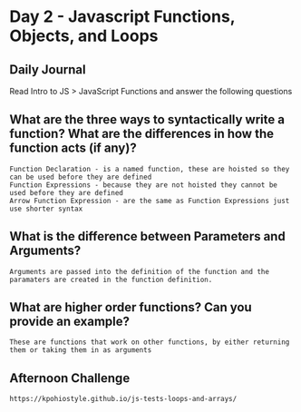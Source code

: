 # Day 2 - Javascript Functions, Objects, and Loops

## Daily Journal

Read Intro to JS > JavaScript Functions and answer the following questions

## What are the three ways to syntactically write a function? What are the differences in how the function acts (if any)?
    Function Declaration - is a named function, these are hoisted so they can be used before they are defined
    Function Expressions - because they are not hoisted they cannot be used before they are defined
    Arrow Function Expression - are the same as Function Expressions just use shorter syntax

## What is the difference between Parameters and Arguments?
    Arguments are passed into the definition of the function and the paramaters are created in the function definition.

## What are higher order functions? Can you provide an example?
    These are functions that work on other functions, by either returning them or taking them in as arguments
## Afternoon Challenge
    https://kpohiostyle.github.io/js-tests-loops-and-arrays/